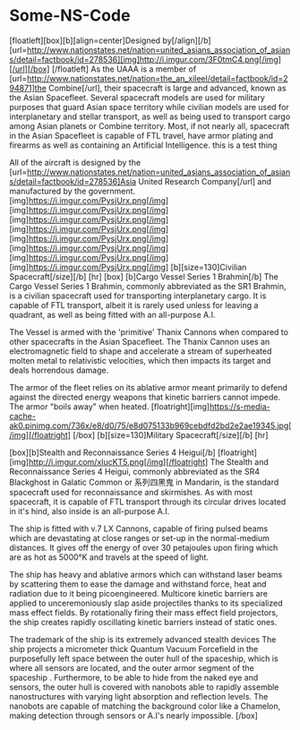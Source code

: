 # Some-NS-Code
[floatleft][box][b][align=center]Designed by[/align][/b]
[url=http://www.nationstates.net/nation=united_asians_association_of_asians/detail=factbook/id=278536][img]http://i.imgur.com/3F0tmC4.png[/img][/url][/box]
[/floatleft]
As the UAAA is a member of [url=http://www.nationstates.net/nation=the_an_xileel/detail=factbook/id=294871]the Combine[/url], their spacecraft is large and advanced, known as the Asian Spacefleet. Several spacecraft models are used for military purposes that guard Asian space territory while civilian models are used for interplanetary and stellar transport, as well as being used to transport cargo among Asian planets or Combine territory. Most, if not nearly all, spacecraft in the Asian Spacefleet is capable of FTL travel, have armor plating and firearms as well as containing an Artificial Intelligence.
this is a test thing

All of the aircraft is designed by the [url=http://www.nationstates.net/nation=united_asians_association_of_asians/detail=factbook/id=278536]Asia United Research Company[/url] and manufactured by the government.
[img]https://i.imgur.com/PysjUrx.png[/img]
[img]https://i.imgur.com/PysjUrx.png[/img]
[img]https://i.imgur.com/PysjUrx.png[/img]
[img]https://i.imgur.com/PysjUrx.png[/img]
[img]https://i.imgur.com/PysjUrx.png[/img]
[img]https://i.imgur.com/PysjUrx.png[/img]
[img]https://i.imgur.com/PysjUrx.png[/img]
[img]https://i.imgur.com/PysjUrx.png[/img]
[b][size=130]Civilian Spacecraft[/size][/b]
[hr]
[box]
[b]Cargo Vessel Series 1 Brahmin[/b]
The Cargo Vessel Series 1 Brahmin, commonly abbreviated as the SR1 Brahmin, is a civilian spacecraft used for transporting interplanetary cargo. It is capable of FTL transport, albeit it is rarely used unless for leaving a quadrant, as well as being fitted with an all-purpose A.I.

The Vessel is armed with the 'primitive' Thanix Cannons when compared to other spacecrafts in the Asian Spacefleet. The Thanix Cannon uses an electromagnetic field to shape and accelerate a stream of superheated molten metal to relativistic velocities, which then impacts its target and deals horrendous damage.

The armor of the fleet relies on its ablative armor meant primarily to defend against the directed energy weapons that kinetic barriers cannot impede. The armor "boils away" when heated. 
[floatright][img]https://s-media-cache-ak0.pinimg.com/736x/e8/d0/75/e8d075133b969cebdfd2bd2e2ae19345.jpg[/img][/floatright]
[/box]
[b][size=130]Military Spacecraft[/size][/b]
[hr]

[box][b]Stealth and Reconnaissance Series 4 Heigui[/b]
[floatright][img]http://i.imgur.com/xIucKT5.png[/img][/floatright]
The Stealth and Reconnaissance Series 4 Heigui, commonly abbreviated as the SR4 Blackghost in Galatic Common or 系列四黑鬼 in Mandarin, is the standard spacecraft used for reconnaissance and skirmishes. As with most spacecraft, it is capable of FTL transport through its circular drives located in it's hind, also inside is an all-purpose A.I.

The ship is fitted with v.7 LX Cannons, capable of firing pulsed beams which are devastating at close ranges or set-up in the normal-medium distances. It gives off the energy of over 30 petajoules upon firing which are as hot as 5000°K and travels at the speed of light. 

The ship has heavy and ablative armors which can withstand laser beams by scattering them to ease the damage and withstand force, heat and radiation due to it being picoengineered. Multicore kinetic barriers are applied to unceremoniously slap aside projectiles thanks to its specialized mass effect fields. By rotationally firing their mass effect field projectors, the ship creates rapidly oscillating kinetic barriers instead of static ones.

The trademark of the ship is its extremely advanced stealth devices The ship projects a micrometer thick Quantum Vacuum Forcefield in the purposefully left space between the outer hull of the spaceship, which is where all sensors are located, and the outer armor segment of the spaceship . Furthermore, to be able to hide from the naked eye and sensors, the outer hull is covered with nanobots able to rapidly assemble nanostructures with varying light absorption and reflection levels. The nanobots are capable of matching the background color like a Chamelon, making detection through sensors or A.I's nearly impossible.
[/box]
